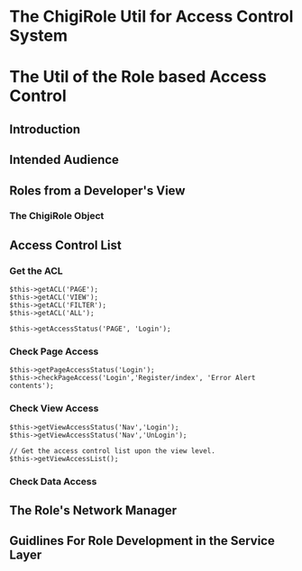 The ChigiRole Util for Access Control System
============================

# The Util of the Role based Access Control

## Introduction

## Intended Audience

## Roles from a Developer's View

### The ChigiRole Object

## Access Control List

### Get the ACL

	$this->getACL('PAGE');
	$this->getACL('VIEW');
	$this->getACL('FILTER');
	$this->getACL('ALL');

	$this->getAccessStatus('PAGE', 'Login');

### Check Page Access

	$this->getPageAccessStatus('Login');
	$this->checkPageAccess('Login','Register/index', 'Error Alert contents');

### Check View Access

	$this->getViewAccessStatus('Nav','Login');
	$this->getViewAccessStatus('Nav','UnLogin');

	// Get the access control list upon the view level.
	$this->getViewAccessList();

### Check Data Access



## The Role's Network Manager

## Guidlines For Role Development in the Service Layer